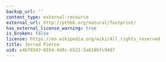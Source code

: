 ```yaml
---
backup_url: ''
content_type: external-resource
external_url: http://pthbb.org/natural/footprint/
has_external_license_warning: true
is_broken: false
license: https://en.wikipedia.org/wiki/All_rights_reserved
title: Jerrad Pierce
uid: e4b70343-6554-4d8c-b521-5a618bfc9487
---
```

